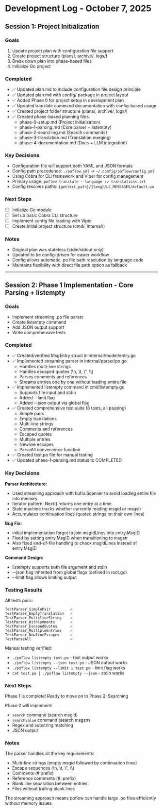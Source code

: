 # Development Log - October 7, 2025

## Session 1: Project Initialization

### Goals
1. Update project plan with configuration file support
2. Create project structure (plans/, archive/, logs/)
3. Break down plan into phase-based files
4. Initialize Go project

### Completed
- ✅ Updated plan.md to include configuration file design principle
- ✅ Updated plan.md with config/ package in project layout
- ✅ Added Phase 0 for project setup in development plan
- ✅ Updated translate command documentation with config-based usage
- ✅ Created project folder structure (plans/, archive/, logs/)
- ✅ Created phase-based planning files:
  - phase-0-setup.md (Project initialization)
  - phase-1-parsing.md (Core parser + listempty)
  - phase-2-searching.md (Search commands)
  - phase-3-translation.md (Translation merging)
  - phase-4-documentation.md (Docs + LLM integration)

### Key Decisions
- Configuration file will support both YAML and JSON formats
- Config path precedence: `./poflow.yml` → `~/.config/poflow/config.yml`
- Using Cobra for CLI framework and Viper for config management
- Primary usage: `poflow translate --language sv translations.txt`
- Config resolves paths: `{gettext_path}/{lang}/LC_MESSAGES/default.po`

### Next Steps
- [ ] Initialize Go module
- [ ] Set up basic Cobra CLI structure
- [ ] Implement config file loading with Viper
- [ ] Create initial project structure (cmd/, internal/)

### Notes
- Original plan was stateless (stdin/stdout only)
- Updated to be config-driven for easier workflow
- Config allows automatic .po file path resolution by language code
- Maintains flexibility with direct file path option as fallback

---

## Session 2: Phase 1 Implementation - Core Parsing + listempty

### Goals
- Implement streaming .po file parser
- Create listempty command
- Add JSON output support
- Write comprehensive tests

### Completed
- ✅ Created/verified MsgEntry struct in internal/model/entry.go
- ✅ Implemented streaming parser in internal/parser/po.go
  - Handles multi-line strings
  - Handles escaped quotes (\\n, \\t, \\", \\\\)
  - Parses comments and references
  - Streams entries one by one without loading entire file
- ✅ Implemented listempty command in cmd/listempty.go
  - Supports file input and stdin
  - Added --limit flag
  - Added --json output via global flag
- ✅ Created comprehensive test suite (8 tests, all passing)
  - Simple pairs
  - Empty translations
  - Multi-line strings
  - Comments and references
  - Escaped quotes
  - Multiple entries
  - Newline escapes
  - ParseAll convenience function
- ✅ Created test.po file for manual testing
- ✅ Updated phase-1-parsing.md status to COMPLETED

### Key Decisions

**Parser Architecture:**
- Used streaming approach with bufio.Scanner to avoid loading entire file into memory
- Iterator pattern: Next() returns one entry at a time
- State machine tracks whether currently reading msgid or msgstr
- Accumulates continuation lines (quoted strings on their own lines)

**Bug Fix:**
- Initial implementation forgot to join msgidLines into entry.MsgID
- Fixed by setting entry.MsgID when transitioning to msgstr
- Also fixed end-of-file handling to check msgidLines instead of entry.MsgID

**Command Design:**
- listempty supports both file argument and stdin
- --json flag inherited from global flags (defined in root.go)
- --limit flag allows limiting output

### Testing Results

All tests pass:
```
TestParser_SimplePair         ✓
TestParser_EmptyTranslation   ✓
TestParser_MultilineString    ✓
TestParser_WithComments       ✓
TestParser_EscapedQuotes      ✓
TestParser_MultipleEntries    ✓
TestParser_NewlineEscapes     ✓
TestParseAll                  ✓
```

Manual testing verified:
- `./poflow listempty test.po` - text output works
- `./poflow listempty --json test.po` - JSON output works
- `./poflow listempty --limit 1 test.po` - limit flag works
- `cat test.po | ./poflow listempty --json` - stdin works

### Next Steps

Phase 1 is complete! Ready to move on to Phase 2: Searching

Phase 2 will implement:
- `search` command (search msgid)
- `searchvalue` command (search msgstr)
- Regex and substring matching
- JSON output

### Notes

The parser handles all the key requirements:
- Multi-line strings (empty msgid followed by continuation lines)
- Escape sequences (\\n, \\t, \\", \\\\)
- Comments (# prefix)
- Reference comments (#: prefix)
- Blank line separation between entries
- Files without trailing blank lines

The streaming approach means poflow can handle large .po files efficiently without memory issues.
